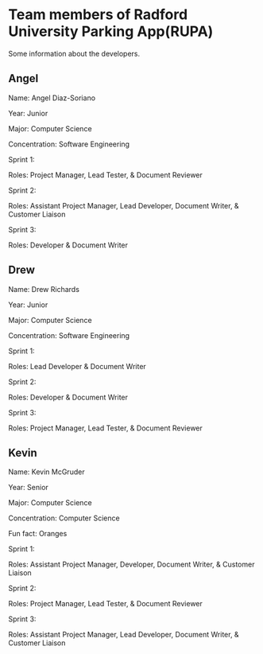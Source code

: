 # Team members of Radford University Parking App(RUPA)
Some information about the developers.

## Angel
Name: Angel Diaz-Soriano

Year: Junior

Major: Computer Science

Concentration: Software Engineering


Sprint 1:

Roles: Project Manager, Lead Tester, & Document Reviewer


Sprint 2:

Roles: Assistant Project Manager, Lead Developer, Document Writer, & Customer Liaison 


Sprint 3:

Roles: Developer & Document Writer

## Drew
Name: Drew Richards

Year: Junior

Major: Computer Science 

Concentration: Software Engineering


Sprint 1:

Roles: Lead Developer & Document Writer


Sprint 2: 

Roles: Developer & Document Writer


Sprint 3:

Roles: Project Manager, Lead Tester, & Document Reviewer

## Kevin
Name: Kevin McGruder

Year: Senior

Major: Computer Science

Concentration: Computer Science


Fun fact: Oranges


Sprint 1:

Roles: Assistant Project Manager, Developer, Document Writer, & Customer Liaison


Sprint 2:

Roles: Project Manager, Lead Tester, & Document Reviewer


Sprint 3:

Roles: Assistant Project Manager, Lead Developer, Document Writer, & Customer Liaison